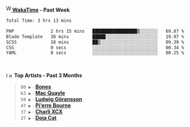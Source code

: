 <img src="https://github.com/dxnter/dxnter/assets/17434202/67b21fa4-d36d-46f9-9dec-f23d976b00ef" alt="WakaTime Logo" width="14" height="18"/><a href="https://wakatime.com/@dxnter" target="_blank"><strong> WakaTime</strong></a><strong> - Past Week</strong>

<!--START_SECTION:waka-->

```txt
Total Time: 3 hrs 13 mins

PHP              2 hrs 15 mins   █████████████████▒░░░░░░░   69.87 %
Blade Template   38 mins         █████░░░░░░░░░░░░░░░░░░░░   19.97 %
SCSS             18 mins         ██▒░░░░░░░░░░░░░░░░░░░░░░   09.39 %
CSS              0 secs          ░░░░░░░░░░░░░░░░░░░░░░░░░   00.34 %
YAML             0 secs          ░░░░░░░░░░░░░░░░░░░░░░░░░   00.25 %
```

<!--END_SECTION:waka-->

<br/>

<!--START_LASTFM_ARTISTS:{"period": "3month", "rows": 6}-->
<a href="https://last.fm" target="_blank"><img src="https://user-images.githubusercontent.com/17434202/215290617-e793598d-d7c9-428f-9975-156db1ba89cc.svg" alt="Last.fm Logo" width="18" height="13"/></a> **Top Artists - Past 3 Months**

> `80 ▶️` ∙ **[Bones](https://www.last.fm/music/Bones)**<br/>
> `63 ▶️` ∙ **[Mac Quayle](https://www.last.fm/music/Mac+Quayle)**<br/>
> `58 ▶️` ∙ **[Ludwig Göransson](https://www.last.fm/music/Ludwig+G%C3%B6ransson)**<br/>
> `47 ▶️` ∙ **[Pi’erre Bourne](https://www.last.fm/music/Pi%E2%80%99erre+Bourne)**<br/>
> `37 ▶️` ∙ **[Charli XCX](https://www.last.fm/music/Charli+XCX)**<br/>
> `37 ▶️` ∙ **[Doja Cat](https://www.last.fm/music/Doja+Cat)**<br/>
<!--END_LASTFM_ARTISTS-->
